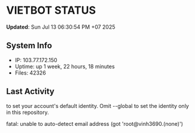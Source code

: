 # VIETBOT STATUS
**Updated**: Sun Jul 13 06:30:54 PM +07 2025

## System Info
- IP: 103.77.172.150
- Uptime: up 1 week, 22 hours, 18 minutes
- Files: 42326

## Last Activity

to set your account's default identity.
Omit --global to set the identity only in this repository.

fatal: unable to auto-detect email address (got 'root@vinh3690.(none)')
